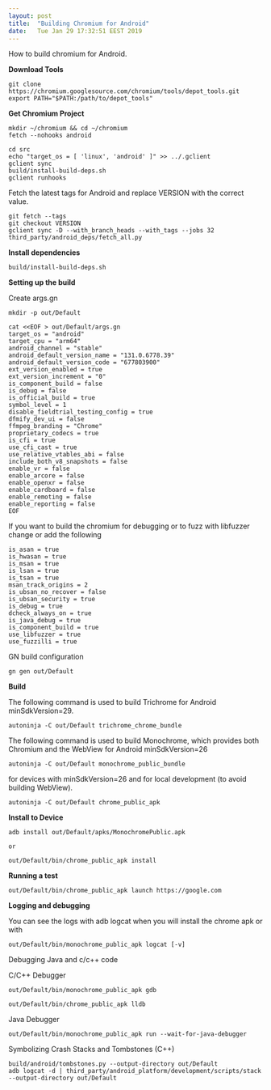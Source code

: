 ```yaml
---
layout: post
title:  "Building Chromium for Android"
date:	Tue Jan 29 17:32:51 EEST 2019
---
```


How to build chromium for Android.

**Download Tools**
	
	git clone https://chromium.googlesource.com/chromium/tools/depot_tools.git
	export PATH="$PATH:/path/to/depot_tools"

**Get Chromium Project**

	mkdir ~/chromium && cd ~/chromium
	fetch --nohooks android
 
 	cd src
	echo "target_os = [ 'linux', 'android' ]" >> ../.gclient
	gclient sync
	build/install-build-deps.sh
	gclient runhooks

 Fetch the latest tags for Android and replace VERSION with the correct value.

	git fetch --tags
	git checkout VERSION
	gclient sync -D --with_branch_heads --with_tags --jobs 32
	third_party/android_deps/fetch_all.py

**Install dependencies**

	build/install-build-deps.sh

**Setting up the build**

Create args.gn

	mkdir -p out/Default
	
	cat <<EOF > out/Default/args.gn
	target_os = "android"
	target_cpu = "arm64"
	android_channel = "stable"
	android_default_version_name = "131.0.6778.39"
	android_default_version_code = "677803900"
	ext_version_enabled = true
	ext_version_increment = "0"
	is_component_build = false
	is_debug = false
	is_official_build = true
	symbol_level = 1
	disable_fieldtrial_testing_config = true
	dfmify_dev_ui = false
	ffmpeg_branding = "Chrome"
	proprietary_codecs = true
	is_cfi = true
	use_cfi_cast = true
	use_relative_vtables_abi = false
	include_both_v8_snapshots = false
	enable_vr = false
	enable_arcore = false
	enable_openxr = false
	enable_cardboard = false
	enable_remoting = false
	enable_reporting = false
	EOF
  
If you want to build the chromium for debugging or to fuzz with libfuzzer change or add the following

	is_asan = true
	is_hwasan = true
	is_msan = true
	is_lsan = true
	is_tsan = true
	msan_track_origins = 2
	is_ubsan_no_recover = false
	is_ubsan_security = true
	is_debug = true
	dcheck_always_on = true
	is_java_debug = true
	is_component_build = true
	use_libfuzzer = true
	use_fuzzilli = true
  

GN build configuration

	gn gen out/Default

**Build**

The following command is used to build Trichrome for Android minSdkVersion=29.

	autoninja -C out/Default trichrome_chrome_bundle

The following command is used to build Monochrome, which provides both Chromium and the WebView for Android minSdkVersion=26

	autoninja -C out/Default monochrome_public_bundle

for devices with minSdkVersion=26 and for local development (to avoid building WebView).

	autoninja -C out/Default chrome_public_apk


**Install to Device**

	adb install out/Default/apks/MonochromePublic.apk
        
	or
	
 	out/Default/bin/chrome_public_apk install


**Running a test**

	out/Default/bin/chrome_public_apk launch https://google.com
	
**Logging and debugging**

You can see the logs with adb logcat when you will install the chrome apk or with

	out/Default/bin/monochrome_public_apk logcat [-v]

Debugging Java and c/c++ code

C/C++ Debugger

	out/Default/bin/monochrome_public_apk gdb

	out/Default/bin/chrome_public_apk lldb

Java Debugger

	out/Default/bin/monochrome_public_apk run --wait-for-java-debugger
	
Symbolizing Crash Stacks and Tombstones (C++)

	build/android/tombstones.py --output-directory out/Default
	adb logcat -d | third_party/android_platform/development/scripts/stack --output-directory out/Default
	
